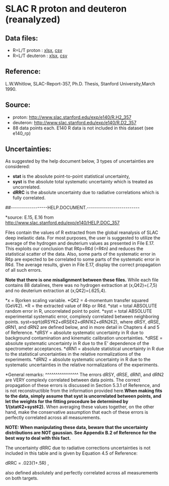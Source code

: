 # SLAC R proton and deuteron (reanalyzed)

## Data files: 
  * R=L/T   proton     : [xlsx](../dataframe/10064.xlsx), [csv](../dataframe/csv/10064.csv)   
  * R=L/T   deuteron   : [xlsx](../dataframe/10065.xlsx), [csv](../dataframe/csv/10065.csv)   

## Reference: 
L.W.Whitlow, SLAC-Report-357, Ph.D. Thesis, Stanford University,March 1990. 

## Source:
* proton: http://www.slac.stanford.edu/exp/e140/R.H2_357
* deuteron: http://www.slac.stanford.edu/exp/e140/R.D2_357
* 88 data points each. E140 R data is not included in this dataset (see e140_rp)

## Uncertainties:
  As suggested by the help document below, 3 types of uncertainties are considered:
  * __stat__ is the absolute point-to-point statistical uncertainty,
  * __syst__ is the absolute total systematic uncertainty which is treated as uncorrelated.
  * __dRRC__ is the absolute uncertainty due to radiative correlations which is fully correlated.



##------------------HELP.DOCUMENT.-------------------------- 

*source: E.15, E.16 from http://www.slac.stanford.edu/exp/e140/HELP.DOC_357

Files contain the values of R extracted from the global reanalysis of SLAC deep inelastic data. For most purposes, the user is suggested to utilize the average of the hydrogen and deuterium values as presented in File E.17. This exploits our conclusion that R¢p=R¢d (=R¢n) and reduces the statistical scatter of the data. Also, some parts of the systematic error in R¢p are expected to be correlated to some parts of the systematic error in R¢d. The average results, given in File E.17, display the correct propagation of all such errors. 
 
**Note that there is one misalignment between these files.** While each file contains 88 datalines, there was no hydrogen extraction at (x,Q¢2)=(.7,5) and no deuterium extraction at (x,Q¢2)=(.625,4). 
 
 
*x    = Bjorken scaling variable. 
*Q¢2  = 4-momentum transfer squared (GeV¢2). 
*R    = the extracted value of R¢p or R¢d. 
*stat = total ABSOLUTE random error in R, uncorrelated point to point. 
*syst = total ABSOLUTE experimental systematic error, complexly correlated between neighboring points. syst=sqrt(dRSY¢2+dRSE¢2+dRN1¢2+dRN2¢2), where dRSY, dRSE, dRN1, and dRN2 are defined below, and in more detail in Chapters 4 and 5 of Reference. 
*dRSY = absolute systematic uncertainty in R due to background contamination and kinematic calibration uncertainties. 
*dRSE = absolute systematic uncertainty in R due to the E' dependence of the spectrometer acceptances. 
*dRN1 = absolute statistical uncertainty in R due to the statistical uncertainties in the relative normalizations of the experiments. 
*dRN2 = absolute systematic uncertainty in R due to the systematic uncertainties in the relative normalizations of the experiments. 
 
*General remarks: 
^^^^^^^^^^^^^^^^ 
The errors dRSY, dRSE, dRN1, and dRN2 are VERY complexly correlated between data points. The correct propagation of these errors is discussed in Section 5.3.1 of Reference, and is not reconstructible from 
the information provided here.**When making fits to the data, simply assume that syst is uncorrelated between points, and let the weights for the fitting procedure be determined by 1/(stat¢2+syst¢2).** When averaging these values together, on the other hand, make the conservative assumption that each of these errors is perfectly correlated across all measurements. 
 
**NOTE: When manipulating these data, beware that the uncertainty distributions are NOT gaussian. See Appendix B.2 of Reference for the best way to deal with this fact.** 
 
The uncertainty dRRC due to radiative corrections uncertainties is not included in this table and is given by Equation 4.5 of Reference: 
 
 dRRC = .023(1+.5R) , 
 
also defined absolutely and perfectly correlated across all measurements on both targets. 
 
